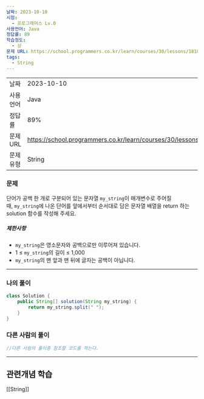 ```yaml
---
날짜: 2023-10-10
시험:
  - 프로그래머스 Lv.0
사용언어: Java
정답률: 89
학습정도:
  - 상
문제 URL: https://school.programmers.co.kr/learn/courses/30/lessons/181869
tags:
  - String
---
```

| | |
|---|---|
|날짜| 2023-10-10|
|사용언어| Java|
|정답률| 89%|
|문제 URL| https://school.programmers.co.kr/learn/courses/30/lessons/181869|
|문제유형|String|

### 문제

단어가 공백 한 개로 구분되어 있는 문자열 `my_string`이 매개변수로 주어질 때, `my_string`에 나온 단어를 앞에서부터 순서대로 담은 문자열 배열을 return 하는 solution 함수를 작성해 주세요.

##### 제한사항

- `my_string`은 영소문자와 공백으로만 이루어져 있습니다.
- 1 ≤ `my_string`의 길이 ≤ 1,000
- `my_string`의 맨 앞과 맨 뒤에 글자는 공백이 아닙니다.

---
### 나의 풀이

```java
class Solution {
    public String[] solution(String my_string) {
        return my_string.split(" ");
    }
}
```

### 다른 사람의 풀이

```java
//다른 사람의 풀이중 참조할 코드를 적는다.
```

---
## 관련개념 학습

[[String]]